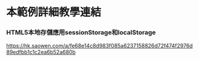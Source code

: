 # 本範例詳細教學連結

### HTML5本地存儲應用sessionStorage和localStorage
https://hk.saowen.com/a/fe68e14c8d983f085a6237158826d72f474f2976d89edfbb1c1c2ea6b52a680b
